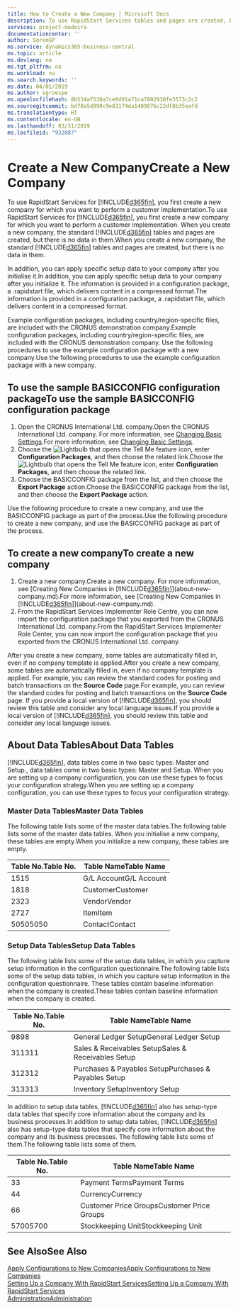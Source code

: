 ```yaml
---
title: How to Create a New Company | Microsoft Docs
description: To use RapidStart Services tables and pages are created, but there is no data in them.
services: project-madeira
documentationcenter: ''
author: SorenGP
ms.service: dynamics365-business-central
ms.topic: article
ms.devlang: na
ms.tgt_pltfrm: na
ms.workload: na
ms.search.keywords: ''
ms.date: 04/01/2019
ms.author: sgroespe
ms.openlocfilehash: 8b534af530a7ce6d91a71ca7802938fe3573c2c2
ms.sourcegitcommit: bd78a5d990c9e83174da1409076c22df8b35eafd
ms.translationtype: HT
ms.contentlocale: en-GB
ms.lasthandoff: 03/31/2019
ms.locfileid: "932087"
---
```

# <a name="create-a-new-company"></a><span data-ttu-id="8b1af-103">Create a New Company</span><span class="sxs-lookup"><span data-stu-id="8b1af-103">Create a New Company</span></span>
<span data-ttu-id="8b1af-104">To use RapidStart Services for [!INCLUDE[d365fin](includes/d365fin_md.md)], you first create a new company for which you want to perform a customer implementation.</span><span class="sxs-lookup"><span data-stu-id="8b1af-104">To use RapidStart Services for [!INCLUDE[d365fin](includes/d365fin_md.md)], you first create a new company for which you want to perform a customer implementation.</span></span> <span data-ttu-id="8b1af-105">When you create a new company, the standard [!INCLUDE[d365fin](includes/d365fin_md.md)] tables and pages are created, but there is no data in them.</span><span class="sxs-lookup"><span data-stu-id="8b1af-105">When you create a new company, the standard [!INCLUDE[d365fin](includes/d365fin_md.md)] tables and pages are created, but there is no data in them.</span></span>

<span data-ttu-id="8b1af-106">In addition, you can apply specific setup data to your company after you initialise it.</span><span class="sxs-lookup"><span data-stu-id="8b1af-106">In addition, you can apply specific setup data to your company after you initialize it.</span></span> <span data-ttu-id="8b1af-107">The information is provided in a configuration package, a .rapidstart file, which delivers content in a compressed format.</span><span class="sxs-lookup"><span data-stu-id="8b1af-107">The information is provided in a configuration package, a .rapidstart file, which delivers content in a compressed format.</span></span>  

<span data-ttu-id="8b1af-108">Example configuration packages, including country/region-specific files, are included with the CRONUS demonstration company.</span><span class="sxs-lookup"><span data-stu-id="8b1af-108">Example configuration packages, including country/region-specific files, are included with the CRONUS demonstration company.</span></span> <span data-ttu-id="8b1af-109">Use the following procedures to use the example configuration package with a new company.</span><span class="sxs-lookup"><span data-stu-id="8b1af-109">Use the following procedures to use the example configuration package with a new company.</span></span>  

## <a name="to-use-the-sample-basicconfig-configuration-package"></a><span data-ttu-id="8b1af-110">To use the sample BASICCONFIG configuration package</span><span class="sxs-lookup"><span data-stu-id="8b1af-110">To use the sample BASICCONFIG configuration package</span></span>  
1. <span data-ttu-id="8b1af-111">Open the CRONUS International Ltd. company.</span><span class="sxs-lookup"><span data-stu-id="8b1af-111">Open the CRONUS International Ltd. company.</span></span> <span data-ttu-id="8b1af-112">For more information, see [Changing Basic Settings](ui-change-basic-settings.md).</span><span class="sxs-lookup"><span data-stu-id="8b1af-112">For more information, see [Changing Basic Settings](ui-change-basic-settings.md).</span></span>
2. <span data-ttu-id="8b1af-113">Choose the ![Lightbulb that opens the Tell Me feature](media/ui-search/search_small.png "Tell me what you want to do") icon, enter **Configuration Packages**, and then choose the related link.</span><span class="sxs-lookup"><span data-stu-id="8b1af-113">Choose the ![Lightbulb that opens the Tell Me feature](media/ui-search/search_small.png "Tell me what you want to do") icon, enter **Configuration Packages**, and then choose the related link.</span></span>  
3. <span data-ttu-id="8b1af-114">Choose the BASICCONFIG package from the list, and then choose the **Export Package** action.</span><span class="sxs-lookup"><span data-stu-id="8b1af-114">Choose the BASICCONFIG package from the list, and then choose the **Export Package** action.</span></span>  

<span data-ttu-id="8b1af-115">Use the following procedure to create a new company, and use the BASICCONFIG package as part of the process.</span><span class="sxs-lookup"><span data-stu-id="8b1af-115">Use the following procedure to create a new company, and use the BASICCONFIG package as part of the process.</span></span>  

## <a name="to-create-a-new-company"></a><span data-ttu-id="8b1af-116">To create a new company</span><span class="sxs-lookup"><span data-stu-id="8b1af-116">To create a new company</span></span>  
1. <span data-ttu-id="8b1af-117">Create a new company.</span><span class="sxs-lookup"><span data-stu-id="8b1af-117">Create a new company.</span></span> <span data-ttu-id="8b1af-118">For more information, see [Creating New Companies in [!INCLUDE[d365fin](includes/d365fin_md.md)]](about-new-company.md).</span><span class="sxs-lookup"><span data-stu-id="8b1af-118">For more information, see [Creating New Companies in [!INCLUDE[d365fin](includes/d365fin_md.md)]](about-new-company.md).</span></span>
2. <span data-ttu-id="8b1af-119">From the RapidStart Services Implementer Role Centre, you can now import the configuration package that you exported from the CRONUS International Ltd. company.</span><span class="sxs-lookup"><span data-stu-id="8b1af-119">From the RapidStart Services Implementer Role Center, you can now import the configuration package that you exported from the CRONUS International Ltd. company.</span></span>

<span data-ttu-id="8b1af-120">After you create a new company, some tables are automatically filled in, even if no company template is applied.</span><span class="sxs-lookup"><span data-stu-id="8b1af-120">After you create a new company, some tables are automatically filled in, even if no company template is applied.</span></span> <span data-ttu-id="8b1af-121">For example, you can review the standard codes for posting and batch transactions on the **Source Code** page.</span><span class="sxs-lookup"><span data-stu-id="8b1af-121">For example, you can review the standard codes for posting and batch transactions on the **Source Code** page.</span></span> <span data-ttu-id="8b1af-122">If you provide a local version of [!INCLUDE[d365fin](includes/d365fin_md.md)], you should review this table and consider any local language issues.</span><span class="sxs-lookup"><span data-stu-id="8b1af-122">If you provide a local version of [!INCLUDE[d365fin](includes/d365fin_md.md)], you should review this table and consider any local language issues.</span></span>

## <a name="about-data-tables"></a><span data-ttu-id="8b1af-123">About Data Tables</span><span class="sxs-lookup"><span data-stu-id="8b1af-123">About Data Tables</span></span>
[!INCLUDE[d365fin](includes/d365fin_md.md)]<span data-ttu-id="8b1af-124">, data tables come in two basic types: Master and Setup.</span><span class="sxs-lookup"><span data-stu-id="8b1af-124">, data tables come in two basic types: Master and Setup.</span></span> <span data-ttu-id="8b1af-125">When you are setting up a company configuration, you can use these types to focus your configuration strategy.</span><span class="sxs-lookup"><span data-stu-id="8b1af-125">When you are setting up a company configuration, you can use these types to focus your configuration strategy.</span></span>  

### <a name="master-data-tables"></a><span data-ttu-id="8b1af-126">Master Data Tables</span><span class="sxs-lookup"><span data-stu-id="8b1af-126">Master Data Tables</span></span>  
<span data-ttu-id="8b1af-127">The following table lists some of the master data tables.</span><span class="sxs-lookup"><span data-stu-id="8b1af-127">The following table lists some of the master data tables.</span></span> <span data-ttu-id="8b1af-128">When you initialise a new company, these tables are empty.</span><span class="sxs-lookup"><span data-stu-id="8b1af-128">When you initialize a new company, these tables are empty.</span></span>  

|<span data-ttu-id="8b1af-129">Table No.</span><span class="sxs-lookup"><span data-stu-id="8b1af-129">Table No.</span></span>|<span data-ttu-id="8b1af-130">Table Name</span><span class="sxs-lookup"><span data-stu-id="8b1af-130">Table Name</span></span>|  
|-------------------|--------------------|  
|<span data-ttu-id="8b1af-131">15</span><span class="sxs-lookup"><span data-stu-id="8b1af-131">15</span></span>|<span data-ttu-id="8b1af-132">G/L Account</span><span class="sxs-lookup"><span data-stu-id="8b1af-132">G/L Account</span></span>|  
|<span data-ttu-id="8b1af-133">18</span><span class="sxs-lookup"><span data-stu-id="8b1af-133">18</span></span>|<span data-ttu-id="8b1af-134">Customer</span><span class="sxs-lookup"><span data-stu-id="8b1af-134">Customer</span></span>|  
|<span data-ttu-id="8b1af-135">23</span><span class="sxs-lookup"><span data-stu-id="8b1af-135">23</span></span>|<span data-ttu-id="8b1af-136">Vendor</span><span class="sxs-lookup"><span data-stu-id="8b1af-136">Vendor</span></span>|  
|<span data-ttu-id="8b1af-137">27</span><span class="sxs-lookup"><span data-stu-id="8b1af-137">27</span></span>|<span data-ttu-id="8b1af-138">Item</span><span class="sxs-lookup"><span data-stu-id="8b1af-138">Item</span></span>|  
|<span data-ttu-id="8b1af-139">5050</span><span class="sxs-lookup"><span data-stu-id="8b1af-139">5050</span></span>|<span data-ttu-id="8b1af-140">Contact</span><span class="sxs-lookup"><span data-stu-id="8b1af-140">Contact</span></span>|  

### <a name="setup-data-tables"></a><span data-ttu-id="8b1af-141">Setup Data Tables</span><span class="sxs-lookup"><span data-stu-id="8b1af-141">Setup Data Tables</span></span>  
<span data-ttu-id="8b1af-142">The following table lists some of the setup data tables, in which you capture setup information in the configuration questionnaire.</span><span class="sxs-lookup"><span data-stu-id="8b1af-142">The following table lists some of the setup data tables, in which you capture setup information in the configuration questionnaire.</span></span> <span data-ttu-id="8b1af-143">These tables contain baseline information when the company is created.</span><span class="sxs-lookup"><span data-stu-id="8b1af-143">These tables contain baseline information when the company is created.</span></span>  

|<span data-ttu-id="8b1af-144">Table No.</span><span class="sxs-lookup"><span data-stu-id="8b1af-144">Table No.</span></span>|<span data-ttu-id="8b1af-145">Table Name</span><span class="sxs-lookup"><span data-stu-id="8b1af-145">Table Name</span></span>|  
|-------------------|--------------------|  
|<span data-ttu-id="8b1af-146">98</span><span class="sxs-lookup"><span data-stu-id="8b1af-146">98</span></span>|<span data-ttu-id="8b1af-147">General Ledger Setup</span><span class="sxs-lookup"><span data-stu-id="8b1af-147">General Ledger Setup</span></span>|  
|<span data-ttu-id="8b1af-148">311</span><span class="sxs-lookup"><span data-stu-id="8b1af-148">311</span></span>|<span data-ttu-id="8b1af-149">Sales & Receivables Setup</span><span class="sxs-lookup"><span data-stu-id="8b1af-149">Sales & Receivables Setup</span></span>|  
|<span data-ttu-id="8b1af-150">312</span><span class="sxs-lookup"><span data-stu-id="8b1af-150">312</span></span>|<span data-ttu-id="8b1af-151">Purchases & Payables Setup</span><span class="sxs-lookup"><span data-stu-id="8b1af-151">Purchases & Payables Setup</span></span>|  
|<span data-ttu-id="8b1af-152">313</span><span class="sxs-lookup"><span data-stu-id="8b1af-152">313</span></span>|<span data-ttu-id="8b1af-153">Inventory Setup</span><span class="sxs-lookup"><span data-stu-id="8b1af-153">Inventory Setup</span></span>|  

<span data-ttu-id="8b1af-154">In addition to setup data tables, [!INCLUDE[d365fin](includes/d365fin_md.md)] also has setup-type data tables that specify core information about the company and its business processes.</span><span class="sxs-lookup"><span data-stu-id="8b1af-154">In addition to setup data tables, [!INCLUDE[d365fin](includes/d365fin_md.md)] also has setup-type data tables that specify core information about the company and its business processes.</span></span> <span data-ttu-id="8b1af-155">The following table lists some of them.</span><span class="sxs-lookup"><span data-stu-id="8b1af-155">The following table lists some of them.</span></span>  

|<span data-ttu-id="8b1af-156">Table No.</span><span class="sxs-lookup"><span data-stu-id="8b1af-156">Table No.</span></span>|<span data-ttu-id="8b1af-157">Table Name</span><span class="sxs-lookup"><span data-stu-id="8b1af-157">Table Name</span></span>|  
|-------------------|--------------------|  
|<span data-ttu-id="8b1af-158">3</span><span class="sxs-lookup"><span data-stu-id="8b1af-158">3</span></span>|<span data-ttu-id="8b1af-159">Payment Terms</span><span class="sxs-lookup"><span data-stu-id="8b1af-159">Payment Terms</span></span>|  
|<span data-ttu-id="8b1af-160">4</span><span class="sxs-lookup"><span data-stu-id="8b1af-160">4</span></span>|<span data-ttu-id="8b1af-161">Currency</span><span class="sxs-lookup"><span data-stu-id="8b1af-161">Currency</span></span>|  
|<span data-ttu-id="8b1af-162">6</span><span class="sxs-lookup"><span data-stu-id="8b1af-162">6</span></span>|<span data-ttu-id="8b1af-163">Customer Price Groups</span><span class="sxs-lookup"><span data-stu-id="8b1af-163">Customer Price Groups</span></span>|  
|<span data-ttu-id="8b1af-164">5700</span><span class="sxs-lookup"><span data-stu-id="8b1af-164">5700</span></span>|<span data-ttu-id="8b1af-165">Stockkeeping Unit</span><span class="sxs-lookup"><span data-stu-id="8b1af-165">Stockkeeping Unit</span></span>|

  

## <a name="see-also"></a><span data-ttu-id="8b1af-166">See Also</span><span class="sxs-lookup"><span data-stu-id="8b1af-166">See Also</span></span>  
[<span data-ttu-id="8b1af-167">Apply Configurations to New Companies</span><span class="sxs-lookup"><span data-stu-id="8b1af-167">Apply Configurations to New Companies</span></span>](admin-apply-configuration-to-new-companies.md)  
[<span data-ttu-id="8b1af-168">Setting Up a Company With RapidStart Services</span><span class="sxs-lookup"><span data-stu-id="8b1af-168">Setting Up a Company With RapidStart Services</span></span>](admin-set-up-a-company-with-rapidstart.md)  
[<span data-ttu-id="8b1af-169">Administration</span><span class="sxs-lookup"><span data-stu-id="8b1af-169">Administration</span></span>](admin-setup-and-administration.md)
